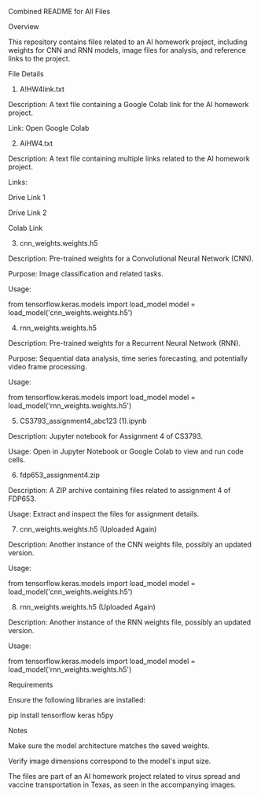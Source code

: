 Combined README for All Files

Overview

This repository contains files related to an AI homework project, including weights for CNN and RNN models, image files for analysis, and reference links to the project.

File Details

1. A!HW4link.txt

Description: A text file containing a Google Colab link for the AI homework project.

Link: Open Google Colab

2. AiHW4.txt

Description: A text file containing multiple links related to the AI homework project.

Links:

Drive Link 1

Drive Link 2

Colab Link

3. cnn_weights.weights.h5

Description: Pre-trained weights for a Convolutional Neural Network (CNN).

Purpose: Image classification and related tasks.

Usage:

from tensorflow.keras.models import load_model
model = load_model('cnn_weights.weights.h5')

4. rnn_weights.weights.h5

Description: Pre-trained weights for a Recurrent Neural Network (RNN).

Purpose: Sequential data analysis, time series forecasting, and potentially video frame processing.

Usage:

from tensorflow.keras.models import load_model
model = load_model('rnn_weights.weights.h5')

5. CS3793_assignment4_abc123 (1).ipynb

Description: Jupyter notebook for Assignment 4 of CS3793.

Usage: Open in Jupyter Notebook or Google Colab to view and run code cells.

6. fdp653_assignment4.zip

Description: A ZIP archive containing files related to assignment 4 of FDP653.

Usage: Extract and inspect the files for assignment details.

7. cnn_weights.weights.h5 (Uploaded Again)

Description: Another instance of the CNN weights file, possibly an updated version.

Usage:

from tensorflow.keras.models import load_model
model = load_model('cnn_weights.weights.h5')

8. rnn_weights.weights.h5 (Uploaded Again)

Description: Another instance of the RNN weights file, possibly an updated version.

Usage:

from tensorflow.keras.models import load_model
model = load_model('rnn_weights.weights.h5')

Requirements

Ensure the following libraries are installed:

pip install tensorflow keras h5py

Notes

Make sure the model architecture matches the saved weights.

Verify image dimensions correspond to the model's input size.

The files are part of an AI homework project related to virus spread and vaccine transportation in Texas, as seen in the accompanying images.

